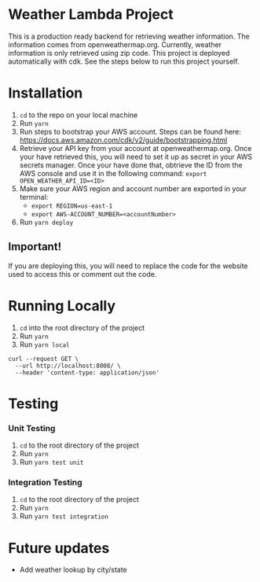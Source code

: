 # Weather Lambda Project

This is a production ready backend for retrieving weather information. The information comes from openweathermap.org. Currently, weather information is only retrieved using zip code. This project is deployed automatically with cdk. See the steps below to run this project yourself.

# Installation

1. `cd` to the repo on your local machine
2. Run `yarn`
3. Run steps to bootstrap your AWS account. Steps can be found here: https://docs.aws.amazon.com/cdk/v2/guide/bootstrapping.html
4. Retrieve your API key from your account at openweathermap.org. Once your have retrieved this, you will need to set it up as secret in your AWS secrets manager. Once your have done that, obtrieve the ID from the AWS console and use it in the following command: `export OPEN_WEATHER_API_ID=<ID>`
5. Make sure your AWS region and account number are exported in your terminal:
   - `export REGION=us-east-1`
   - `export AWS-ACCOUNT_NUMBER=<accountNumber>`
6. Run `yarn deploy`

## Important!

If you are deploying this, you will need to replace the code for the website used to access this or comment out the code.

# Running Locally
1. `cd` into the root directory of the project
2. Run `yarn`
3. Run `yarn local`

```
curl --request GET \
  --url http://localhost:8008/ \
  --header 'content-type: application/json'
```

# Testing

### Unit Testing
1. `cd` to the root directory of the project
2. Run `yarn`
3. Run `yarn test unit`

### Integration Testing
1. `cd` to the root directory of the project
2. Run `yarn`
3. Run `yarn test integration`

# Future updates
- Add weather lookup by city/state